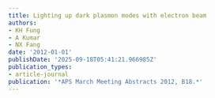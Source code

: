 ```yaml
---
title: Lighting up dark plasmon modes with electron beam
authors:
- KH Fung
- A Kumar
- NX Fang
date: '2012-01-01'
publishDate: '2025-09-18T05:41:21.966985Z'
publication_types:
- article-journal
publication: '*APS March Meeting Abstracts 2012, B18.*'
---
```

